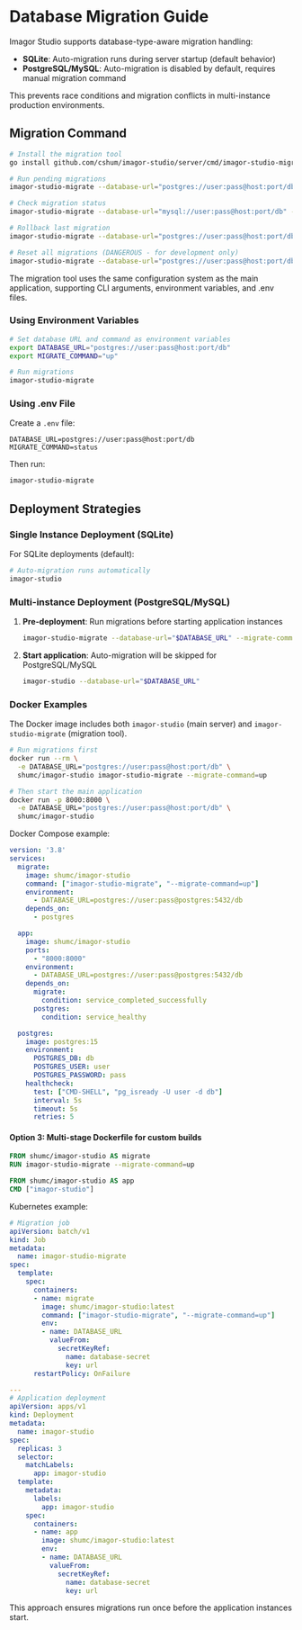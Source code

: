# Database Migration Guide

Imagor Studio supports database-type-aware migration handling:

- **SQLite**: Auto-migration runs during server startup (default behavior)
- **PostgreSQL/MySQL**: Auto-migration is disabled by default, requires manual migration command

This prevents race conditions and migration conflicts in multi-instance production environments.

## Migration Command

```bash
# Install the migration tool
go install github.com/cshum/imagor-studio/server/cmd/imagor-studio-migrate@latest

# Run pending migrations
imagor-studio-migrate --database-url="postgres://user:pass@host:port/db" --migrate-command=up

# Check migration status
imagor-studio-migrate --database-url="mysql://user:pass@host:port/db" --migrate-command=status

# Rollback last migration
imagor-studio-migrate --database-url="postgres://user:pass@host:port/db" --migrate-command=down

# Reset all migrations (DANGEROUS - for development only)
imagor-studio-migrate --database-url="postgres://user:pass@host:port/db" --migrate-command=reset
```

The migration tool uses the same configuration system as the main application, supporting CLI arguments, environment variables, and .env files.

### Using Environment Variables

```bash
# Set database URL and command as environment variables
export DATABASE_URL="postgres://user:pass@host:port/db"
export MIGRATE_COMMAND="up"

# Run migrations
imagor-studio-migrate
```

### Using .env File

Create a `.env` file:
```env
DATABASE_URL=postgres://user:pass@host:port/db
MIGRATE_COMMAND=status
```

Then run:
```bash
imagor-studio-migrate
```

## Deployment Strategies

### Single Instance Deployment (SQLite)

For SQLite deployments (default):
```bash
# Auto-migration runs automatically
imagor-studio
```

### Multi-instance Deployment (PostgreSQL/MySQL)

1. **Pre-deployment**: Run migrations before starting application instances
   ```bash
   imagor-studio-migrate --database-url="$DATABASE_URL" --migrate-command=up
   ```

2. **Start application**: Auto-migration will be skipped for PostgreSQL/MySQL
   ```bash
   imagor-studio --database-url="$DATABASE_URL"
   ```

### Docker Examples

The Docker image includes both `imagor-studio` (main server) and `imagor-studio-migrate` (migration tool).

```bash
# Run migrations first
docker run --rm \
  -e DATABASE_URL="postgres://user:pass@host:port/db" \
  shumc/imagor-studio imagor-studio-migrate --migrate-command=up

# Then start the main application
docker run -p 8000:8000 \
  -e DATABASE_URL="postgres://user:pass@host:port/db" \
  shumc/imagor-studio
```

Docker Compose example:

```yaml
version: '3.8'
services:
  migrate:
    image: shumc/imagor-studio
    command: ["imagor-studio-migrate", "--migrate-command=up"]
    environment:
      - DATABASE_URL=postgres://user:pass@postgres:5432/db
    depends_on:
      - postgres

  app:
    image: shumc/imagor-studio
    ports:
      - "8000:8000"
    environment:
      - DATABASE_URL=postgres://user:pass@postgres:5432/db
    depends_on:
      migrate:
        condition: service_completed_successfully
      postgres:
        condition: service_healthy

  postgres:
    image: postgres:15
    environment:
      POSTGRES_DB: db
      POSTGRES_USER: user
      POSTGRES_PASSWORD: pass
    healthcheck:
      test: ["CMD-SHELL", "pg_isready -U user -d db"]
      interval: 5s
      timeout: 5s
      retries: 5
```

#### Option 3: Multi-stage Dockerfile for custom builds
```dockerfile
FROM shumc/imagor-studio AS migrate
RUN imagor-studio-migrate --migrate-command=up

FROM shumc/imagor-studio AS app
CMD ["imagor-studio"]
```

Kubernetes example:

```yaml
# Migration job
apiVersion: batch/v1
kind: Job
metadata:
  name: imagor-studio-migrate
spec:
  template:
    spec:
      containers:
      - name: migrate
        image: shumc/imagor-studio:latest
        command: ["imagor-studio-migrate", "--migrate-command=up"]
        env:
        - name: DATABASE_URL
          valueFrom:
            secretKeyRef:
              name: database-secret
              key: url
      restartPolicy: OnFailure

---
# Application deployment
apiVersion: apps/v1
kind: Deployment
metadata:
  name: imagor-studio
spec:
  replicas: 3
  selector:
    matchLabels:
      app: imagor-studio
  template:
    metadata:
      labels:
        app: imagor-studio
    spec:
      containers:
      - name: app
        image: shumc/imagor-studio:latest
        env:
        - name: DATABASE_URL
          valueFrom:
            secretKeyRef:
              name: database-secret
              key: url
```

This approach ensures migrations run once before the application instances start.
